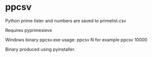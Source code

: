 # ppcsv
Python prime lister and numbers are saved to primelist.csv

Requires pyprimesieve

Windows binary ppcsv.exe usage:  ppcsv N  for example ppcsv 10000

Binary produced using pyinstaller.
